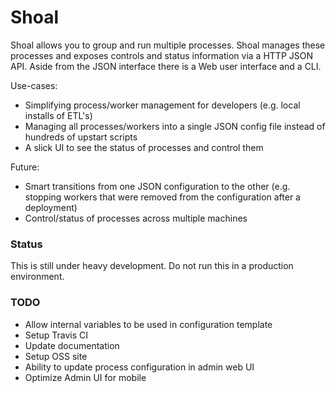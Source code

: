 Shoal
==========

Shoal allows you to group and run multiple processes. Shoal manages these processes and exposes controls and status information via a HTTP JSON API. Aside from the JSON interface there is a Web user interface and a CLI.

Use-cases:

* Simplifying process/worker management for developers (e.g. local installs of ETL's)
* Managing all processes/workers into a single JSON config file instead of hundreds of upstart scripts
* A slick UI to see the status of processes and control them

Future:

* Smart transitions from one JSON configuration to the other (e.g. stopping workers that were removed from the configuration after a deployment)
* Control/status of processes across multiple machines

### Status

This is still under heavy development. Do not run this in a production environment.


### TODO

* Allow internal variables to be used in configuration template
* Setup Travis CI
* Update documentation
* Setup OSS site
* Ability to update process configuration in admin web UI
* Optimize Admin UI for mobile
